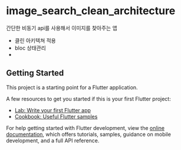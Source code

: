 # image_search_clean_architecture

간단한 비동기 api를 사용해서 이미지를 찾아주는 앱
- 클린 아키텍쳐 적용
- bloc 상태관리
- 

## Getting Started

This project is a starting point for a Flutter application.

A few resources to get you started if this is your first Flutter project:

- [Lab: Write your first Flutter app](https://docs.flutter.dev/get-started/codelab)
- [Cookbook: Useful Flutter samples](https://docs.flutter.dev/cookbook)

For help getting started with Flutter development, view the
[online documentation](https://docs.flutter.dev/), which offers tutorials,
samples, guidance on mobile development, and a full API reference.
